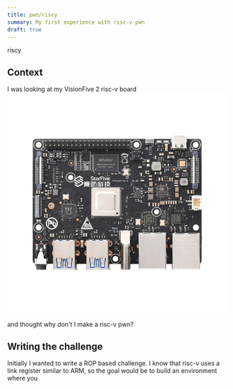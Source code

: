 ```yaml
---
title: pwn/riscy
summary: My first experience with risc-v pwn
draft: true
---
```


riscy

## Context
I was looking at my VisionFive 2 risc-v board ![vf2](vf2.jpg)


and thought why don't I make a risc-v pwn?

## Writing the challenge
Initially I wanted to write a ROP based challenge. I know that risc-v uses a link register similar to ARM, so the goal would be to build an environment where you 


